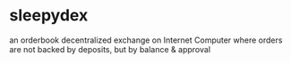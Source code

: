 # sleepydex
an orderbook decentralized exchange on Internet Computer where orders are not backed by deposits, but by balance &amp; approval
